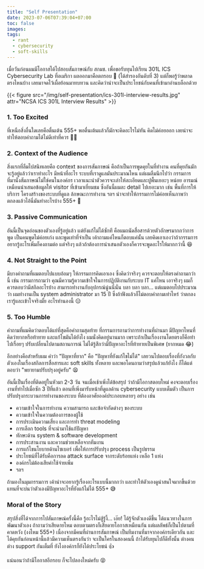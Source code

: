 ```yaml
---
title: "Self Presentation"
date: 2023-07-06T07:39:04+07:00
toc: false
images:
tags:
  - rant
  - cybersecurity
  - soft-skills
---
```


เมื่อวันก่อนผมมีโอกาสได้ไปสอบสัมภาษณ์กับ สกมช. เพื่อขอรับทุนไปเรียน 301L ICS Cybersecurity Lab ที่อเมริกา ผลออกมาคือตกรอบ 🤣 (ได้สำรองอันดับที่ 3) แต่ก็พอรู้ว่าพลาดตรงไหนบ้าง เลยมาจดไว้เผื่อย้อนมาทบทวน และคิดว่าน่าจะเป็นประโยชน์กับคนที่เข้ามาอ่านบล็อกด้วย

{{< figure src="/img/self-presentation/ics-301l-interview-results.jpg" attr="NCSA ICS 301L Interview Results" >}}

### 1. Too Excited

ที่เหนือสิ่งอื่นใดเลยคือตื่นเต้น 555+ พอตื่นเต้นแล้วก็มักจะคิดอะไรไม่ทัน คิดไม่ค่อยออก เลยน่าจะทำให้ตอบคำถามได้ไม่ดีเท่าที่ควร 😵‍💫

### 2. Context of the Audience

สิ่งแรกที่ลืมไปสนิทเลยคือ context ของการสัมภาษณ์ คือถ้าเป็นการพูดคุยในที่ทำงาน คนที่คุยกันมักจะรู้อยู่แล้วว่าเราทำอะไร มีหน้าที่อะไร ระบบที่เราดูแลมันประมาณไหน แต่ผมลืมนึกไปว่า กรรมการที่มานั่งสัมภาษณ์ไม่ใช่คนในองค์กร เวลาแนะนำตัวควรจะเล่าให้ละเอียดและปูพื้นเยอะๆ หน่อย อารมณ์เหมือนนำเสนอข้อมูลให้ visitor ที่เข้ามาเยี่ยมชม ซึ่งอันนี้ผมละ detail ไปเยอะมาก เช่น พื้นที่การให้บริการ โครงสร้างของระบบที่ดูแล ล้กษณะการทำงาน ฯลฯ น่าจะทำให้กรรมการไม่ค่อยเห็นภาพว่า ตกลงแล้วไอ้นี่มันทำอะไรบ้าง 555+ 🤔

### 3. Passive Communication

อันนี้เป็นจุดอ่อนของตัวเองที่รู้อยู่แล้ว แต่ยังแก้ไม่ได้ซักที คือผมถนัดสื่อสารด้วยตัวอักษรมากกว่าการพูด เป็นคนพูดไม่ค่อยเก่ง และพูดเท่าที่จำเป็น เค้าถามแค่ไหนก็ตอบแค่นั้น เลยคิดเอาเองว่าถ้ากรรมการอยากรู้อะไรเพิ่มก็คงถามต่อ แต่จริงๆ แล้วถ้าต้องการนำเสนอตัวเองก็ควรจะพูดอะไรให้มากกว่านี้ 😆

### 4. Not Straight to the Point

มีบางคำถามที่ผมตอบไปแบบอ้อมๆ ให้กรรมการคิดเอาเอง ซึ่งคิดว่าจริงๆ ควรจะตอบให้ตรงคำถามกว่านี้ เช่น กรรมการถามว่า คุณมีความรู้ความเข้าใจในการปฏิบัติงานกับระบบ IT แค่ไหน เอาจริงๆ ผมก็ควรตอบว่ามีสกิลอะไรบ้าง สามารถทำงานกับอุปกรณ์นู่นนี่นั่น บลา บลา บลา&hellip; แต่ผมตอบไปประมาณว่า ผมทำงานเป็น system administrator มา 15 ปี ซึ่งถ้าฟังแล้วก็ไม่ตอบคำถามเท่าไหร่ ว่าตกลงเรารู้และเข้าใจจริงมั้ย อะไรทำนองนี้ 😑

### 5. Too Humble

คำถามที่ผมคิดว่าตอบได้แย่ที่สุดคือคำถามสุดท้าย ที่กรรมการถามว่าการทำงานที่ผ่านมา มีปัญหาไหนที่คิดว่ายากหรือท้าทาย และแก้ไขมันได้ยังไง ผมนั่งคิดอยู่นานมาก เพราะถ้าเป็นเรื่องงานโดยตรงก็คือทำไปเรื่อยๆ ปรับเปลี่ยนไปตามสถานการณ์ ไม่ได้รู้สึกว่ามีปัญหาอะไรที่ท้าทายเป็นพิเศษ (ยากหมด 😂)

อีกอย่างคือสำหรับผม คำว่า "ปัญหาที่ยาก" คือ "ปัญหาที่ยังแก้ไขไม่ได้" เลยวนไปตอบเรื่องที่กังวลกับตัวเองในเรื่องสกิลการสื่อสารและ soft skills ทั้งหลาย และพอโดนถามว่าสรุปแล้วแก้ยังไง ก็ได้แต่ตอบว่า "พยายามปรับปรุงอยู่ครับ" 😫

อันนี้เป็นเรื่องที่ติดอยู่ในหัวมา 2-3 วัน จนเมื่อเช้าเพิ่งได้ข้อสรุป ว่าถ้ามีโอกาสตอบใหม่ คงจะตอบเรื่องงานที่ทำไปเมื่อซัก 3 ปีที่แล้ว ตอนที่เพิ่งมารับหน้าที่ดูแลด้าน cybersecurity แบบเต็มตัว เป็นการปรับปรุงกระบวนการทำงานของระบบ ที่ต้องอาศัยองค์ประกอบหลายๆ อย่าง เช่น

* ความเข้าใจในการทำงาน ความสามารถ และข้อจำกัดต่างๆ ของระบบ
* ความเข้าใจในความต้องการของผู้ใช้
* การประเมินความเสี่ยง และการทำ threat modeling
* การเลือก tools ที่จะนำมาใช้แก้ปัญหา
* ทักษะด้าน system & software development
* การประสานงาน และความช่วยเหลือจากทีมงาน
* การแก้ไขนโยบายด้านไซเบอร์ เพื่อให้การปรับปรุง process เป็นรูปธรรม
* ประโยชน์ที่ได้รับคือการลด attack surface จากระดับร้อยแห่ง เหลือ 1 แห่ง
* องค์กรไม่ต้องเสียค่าใช้จ่ายเพิ่ม
* ฯลฯ

ถ้ามองในมุมกรรมการ เค้าน่าจะอยากรู้เรื่องอะไรแบบนี้มากกว่า และทำให้ตัวเองดูน่าสนใจมากขึ้นด้วย แทนที่จะบ่นว่าตัวเองมีปัญหาอะไรที่ยังแก้ไม่ได้ 555+ 😅

### Moral of the Story

สรุปสิ่งที่ได้จากการไปสัมภาษณ์ครั้งนี้คือ รู้อะไรไม่สู้รู้งี้&hellip; เอ๊ย! ได้รู้จักตัวเองดีขึ้น ได้แนวทางในการพัฒนาตัวเอง ถ้าถามว่าเสียดายไหม ตอบตามตรงก็เสียดายโอกาสเหมือนกัน แต่ผลลัพธ์ก็เป็นไปตามที่คาดหวัง (งงไหม 555+) เนื่องจากมีคนที่ผ่านการสัมภาษณ์ เป็นทีมงานที่มาจากองค์กรเดียวกัน และได้คุยกันก่อนหน้านี้แล้วมีความเห็นตรงกันว่า จะเป็นใครในสองคนนี้ ถ้าได้รับทุนไปก็ดีทั้งนั้น ต่างคนต่าง support กันเต็มที่ ยังไงองค์กรก็ยังได้ประโยชน์ 👍

แน่นอนว่าถ้ามีโอกาสอีกรอบ ก็จะไปลองใหม่ครับ 😝
